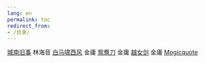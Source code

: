 ```yaml
---
lang: en
permalink: toc
redirect_from:
- /目录/
---
```


[城南旧事](114ff57d-208f-4cc4-a19c-1718fdc3389c)	林海音
[白马啸西风](38b381a7-11e5-450c-9ac9-b5176e9afe61)	金庸
[鸳鸯刀](7eb8340a-acc8-4668-b3e5-0615c06e70b3)	金庸
[越女剑](a5460069-2936-4a5a-ba26-feccbc928f01)	金庸
[Mogicquote](f367a099-ebb4-4e25-96bc-4d3abfb4925b)
